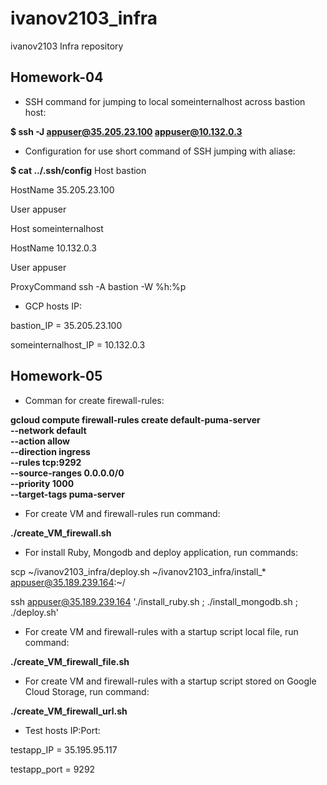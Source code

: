 # ivanov2103_infra
ivanov2103 Infra repository

## Homework-04
- SSH command for jumping to local someinternalhost across bastion host:

**$ ssh -J appuser@35.205.23.100 appuser@10.132.0.3**

- Configuration for use short command of SSH jumping with aliase: 

**$ cat ../.ssh/config**
Host bastion

 HostName 35.205.23.100
 
 User appuser
 
Host someinternalhost

 HostName 10.132.0.3
 
 User appuser
 
 ProxyCommand ssh -A bastion -W %h:%p

- GCP hosts IP:

bastion_IP = 35.205.23.100

someinternalhost_IP = 10.132.0.3

## Homework-05
- Comman for create firewall-rules:

**gcloud compute firewall-rules create default-puma-server \
    --network default \
    --action allow \
    --direction ingress \
    --rules tcp:9292 \
    --source-ranges 0.0.0.0/0 \
    --priority 1000 \
    --target-tags puma-server**
    
- For create VM and firewall-rules run command:

**./create_VM_firewall.sh**

- For install Ruby, Mongodb and deploy application, run commands:

scp ~/ivanov2103_infra/deploy.sh ~/ivanov2103_infra/install_* appuser@35.189.239.164:~/

ssh appuser@35.189.239.164 './install_ruby.sh ; ./install_mongodb.sh ; ./deploy.sh'

- For create VM and firewall-rules with a startup script local file, run command:

**./create_VM_firewall_file.sh**

- For create VM and firewall-rules with a startup script stored on Google Cloud Storage, run command:

**./create_VM_firewall_url.sh**

- Test hosts IP:Port:

testapp_IP = 35.195.95.117

testapp_port = 9292
